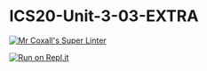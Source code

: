 # ICS20-Unit-3-03-EXTRA

[![Mr Coxall's Super Linter](https://github.com/ekaterina-chernykh/ICS20-Unit-3-03-EXTRA/workflows/Mr%20Coxall's%20Super%20Linter/badge.svg)](https://github.com/ekaterina-chernykh/ICS20-Unit-3-03-EXTRA/actions/)

[![Run on Repl.it](https://repl.it/badge/github/ekaterina-chernykh/ICS20-Unit-3-03-EXTRA)](https://repl.it/github/ekaterina-chernykh/ICS20-Unit-3-03-EXTRA)
